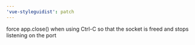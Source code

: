 ```yaml
---
'vue-styleguidist': patch
---
```


force app.close() when using Ctrl-C so that the socket is freed and stops listening on the port
